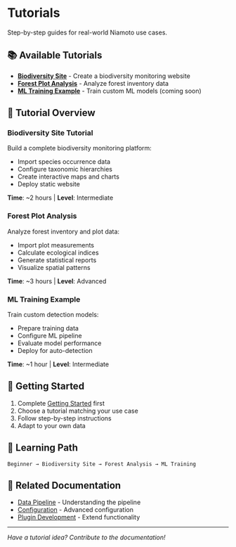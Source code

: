 # Tutorials

Step-by-step guides for real-world Niamoto use cases.

## 📚 Available Tutorials

- **[Biodiversity Site](biodiversity-site.md)** - Create a biodiversity monitoring website
- **[Forest Plot Analysis](forest-plot-analysis.md)** - Analyze forest inventory data
- **[ML Training Example](ml-training-example.md)** - Train custom ML models (coming soon)

## 🎯 Tutorial Overview

### Biodiversity Site Tutorial
Build a complete biodiversity monitoring platform:
- Import species occurrence data
- Configure taxonomic hierarchies
- Create interactive maps and charts
- Deploy static website

**Time**: ~2 hours | **Level**: Intermediate

### Forest Plot Analysis
Analyze forest inventory and plot data:
- Import plot measurements
- Calculate ecological indices
- Generate statistical reports
- Visualize spatial patterns

**Time**: ~3 hours | **Level**: Advanced

### ML Training Example
Train custom detection models:
- Prepare training data
- Configure ML pipeline
- Evaluate model performance
- Deploy for auto-detection

**Time**: ~1 hour | **Level**: Intermediate

## 🚀 Getting Started

1. Complete [Getting Started](../01-getting-started/) first
2. Choose a tutorial matching your use case
3. Follow step-by-step instructions
4. Adapt to your own data

## 📖 Learning Path

```
Beginner → Biodiversity Site → Forest Analysis → ML Training
```

## 🔗 Related Documentation

- [Data Pipeline](../02-data-pipeline/) - Understanding the pipeline
- [Configuration](../08-configuration/) - Advanced configuration
- [Plugin Development](../04-plugin-development/) - Extend functionality

---
*Have a tutorial idea? Contribute to the documentation!*
